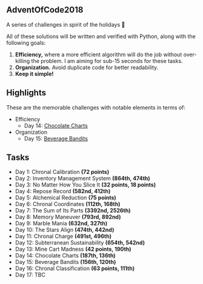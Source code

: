 ## AdventOfCode2018
A series of challenges in spirit of the holidays 🎄

All of these solutions will be written and verified with Python, along with the following goals:
1. __Efficiency,__ where a more efficient algorithm will do the job without over-killing the problem. I am aiming for sub-15 seconds for these tasks.
2. __Organization.__ Avoid duplicate code for better readability.
3. __Keep it simple!__

## Highlights
These are the memorable challenges with notable elements in terms of:
- Efficiency
  - Day 14: [Chocolate Charts](https://github.com/zecookiez/AdventOfCode2018/blob/master/day14_chocolateCharts.py)
- Organization
  - Day 15: [Beverage Bandits](https://github.com/zecookiez/AdventOfCode2018/blob/master/day15_beverageBandits.py)

## Tasks
- Day 1: Chronal Calibration __(72 points)__
- Day 2: Inventory Management System __(864th, 474th)__
- Day 3: No Matter How You Slice It __(32 points, 18 points)__
- Day 4: Repose Record __(582nd, 412th)__
- Day 5: Alchemical Reduction __(75 points)__
- Day 6: Chronal Coordinates __(112th, 168th)__
- Day 7: The Sum of Its Parts __(3392nd, 2526th)__
- Day 8: Memory Maneuver __(793rd, 892nd)__
- Day 9: Marble Mania __(632nd, 327th)__
- Day 10: The Stars Align __(474th, 442nd)__
- Day 11: Chronal Charge __(491st, 496th)__
- Day 12: Subterranean Sustainability __(654th, 542nd)__
- Day 13: Mine Cart Madness __(42 points, 190th)__
- Day 14: Chocolate Charts __(187th, 136th)__
- Day 15: Beverage Bandits __(156th, 120th)__
- Day 16: Chronal Classification __(63 points, 111th)__
- Day 17: TBC
